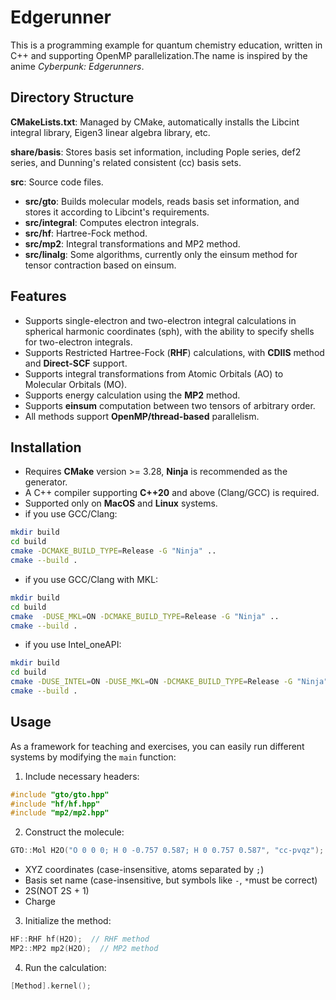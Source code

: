 # Edgerunner

This is a programming example for quantum chemistry education, written in C++ and supporting OpenMP parallelization.The name is inspired by the anime *Cyberpunk: Edgerunners*.

## Directory Structure

**CMakeLists.txt**: Managed by CMake, automatically installs the Libcint integral library, Eigen3 linear algebra library, etc.

**share/basis**: Stores basis set information, including Pople series, def2 series, and Dunning's related consistent (cc) basis sets.

**src**: Source code files.

- **src/gto**: Builds molecular models, reads basis set information, and stores it according to Libcint's requirements.
- **src/integral**: Computes electron integrals.
- **src/hf**: Hartree-Fock method.
- **src/mp2**: Integral transformations and MP2 method.
- **src/linalg**: Some algorithms, currently only the einsum method for tensor contraction based on einsum.

## Features

- Supports single-electron and two-electron integral calculations in spherical harmonic coordinates (sph), with the ability to specify shells for two-electron integrals.
- Supports Restricted Hartree-Fock (**RHF**) calculations, with **CDIIS** method and **Direct-SCF** support.
- Supports integral transformations from Atomic Orbitals (AO) to Molecular Orbitals (MO).
- Supports energy calculation using the **MP2** method.
- Supports **einsum** computation between two tensors of arbitrary order.
- All methods support **OpenMP/thread-based** parallelism.

## Installation

- Requires **CMake** version >= 3.28, **Ninja** is recommended as the generator.
- A C++ compiler supporting **C++20** and above (Clang/GCC) is required.
- Supported only on **MacOS** and **Linux** systems.
- if you use GCC/Clang:

```bash
mkdir build
cd build
cmake -DCMAKE_BUILD_TYPE=Release -G "Ninja" ..
cmake --build .
```

- if you use GCC/Clang with MKL:

```bash
mkdir build
cd build
cmake  -DUSE_MKL=ON -DCMAKE_BUILD_TYPE=Release -G "Ninja" ..
cmake --build .
```

- if you use Intel_oneAPI:

```bash
mkdir build
cd build
cmake -DUSE_INTEL=ON -DUSE_MKL=ON -DCMAKE_BUILD_TYPE=Release -G "Ninja" ..
cmake --build .
```

## Usage

As a framework for teaching and exercises, you can easily run different systems by modifying the `main` function:

1. Include necessary headers:

```cpp
#include "gto/gto.hpp"
#include "hf/hf.hpp"
#include "mp2/mp2.hpp"
```

2. Construct the molecule:

```cpp
GTO::Mol H2O("O 0 0 0; H 0 -0.757 0.587; H 0 0.757 0.587", "cc-pvqz");
```

- XYZ coordinates (case-insensitive, atoms separated by `;`)
- Basis set name (case-insensitive, but symbols like `-`, `*`must be correct)
- 2S(NOT 2S + 1)
- Charge

3. Initialize the method:

```cpp
HF::RHF hf(H2O);  // RHF method
MP2::MP2 mp2(H2O);  // MP2 method
```

4. Run the calculation:

```cpp
[Method].kernel();
```
